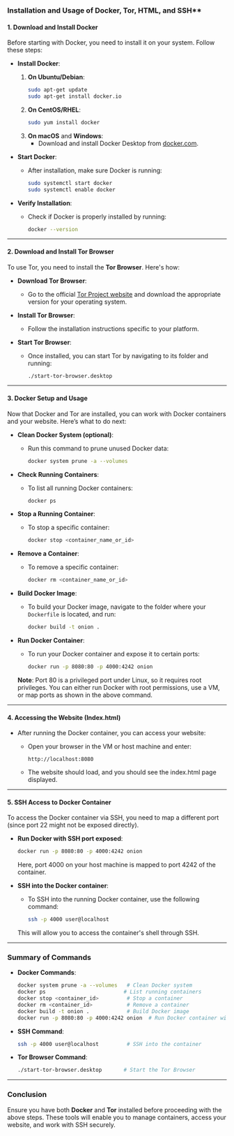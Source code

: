 
### Installation and Usage of Docker, Tor, HTML, and SSH**

#### **1. Download and Install Docker**

Before starting with Docker, you need to install it on your system. Follow these steps:

- **Install Docker**:
  1. **On Ubuntu/Debian**:
     ```bash
     sudo apt-get update
     sudo apt-get install docker.io
     ```
  2. **On CentOS/RHEL**:
     ```bash
     sudo yum install docker
     ```
  3. **On macOS** and **Windows**:
     - Download and install Docker Desktop from [docker.com](https://www.docker.com/get-started).

- **Start Docker**:
  - After installation, make sure Docker is running:
    ```bash
    sudo systemctl start docker
    sudo systemctl enable docker
    ```

- **Verify Installation**:
  - Check if Docker is properly installed by running:
    ```bash
    docker --version
    ```

---

#### **2. Download and Install Tor Browser**

To use Tor, you need to install the **Tor Browser**. Here's how:

- **Download Tor Browser**:
  - Go to the official [Tor Project website](https://www.torproject.org/download/) and download the appropriate version for your operating system.

- **Install Tor Browser**:
  - Follow the installation instructions specific to your platform.

- **Start Tor Browser**:
  - Once installed, you can start Tor by navigating to its folder and running:
    ```bash
    ./start-tor-browser.desktop
    ```

---

#### **3. Docker Setup and Usage**

Now that Docker and Tor are installed, you can work with Docker containers and your website. Here’s what to do next:

- **Clean Docker System (optional)**:
  - Run this command to prune unused Docker data:
    ```bash
    docker system prune -a --volumes
    ```

- **Check Running Containers**:
  - To list all running Docker containers:
    ```bash
    docker ps
    ```

- **Stop a Running Container**:
  - To stop a specific container:
    ```bash
    docker stop <container_name_or_id>
    ```

- **Remove a Container**:
  - To remove a specific container:
    ```bash
    docker rm <container_name_or_id>
    ```

- **Build Docker Image**:
  - To build your Docker image, navigate to the folder where your `Dockerfile` is located, and run:
    ```bash
    docker build -t onion .
    ```

- **Run Docker Container**:
  - To run your Docker container and expose it to certain ports:
    ```bash
    docker run -p 8080:80 -p 4000:4242 onion
    ```

  **Note**: Port 80 is a privileged port under Linux, so it requires root privileges. You can either run Docker with root permissions, use a VM, or map ports as shown in the above command.

---

#### **4. Accessing the Website (Index.html)**

- After running the Docker container, you can access your website:
  - Open your browser in the VM or host machine and enter:
    ```
    http://localhost:8080
    ```

  - The website should load, and you should see the index.html page displayed.

---

#### **5. SSH Access to Docker Container**

To access the Docker container via SSH, you need to map a different port (since port 22 might not be exposed directly).

- **Run Docker with SSH port exposed**:
  ```bash
  docker run -p 8080:80 -p 4000:4242 onion
  ```

  Here, port 4000 on your host machine is mapped to port 4242 of the container.

- **SSH into the Docker container**:
  - To SSH into the running Docker container, use the following command:
    ```bash
    ssh -p 4000 user@localhost
    ```

  This will allow you to access the container's shell through SSH.

---

### **Summary of Commands**

- **Docker Commands**:
  ```bash
  docker system prune -a --volumes   # Clean Docker system
  docker ps                         # List running containers
  docker stop <container_id>         # Stop a container
  docker rm <container_id>           # Remove a container
  docker build -t onion .            # Build Docker image
  docker run -p 8080:80 -p 4000:4242 onion  # Run Docker container with port mapping
  ```

- **SSH Command**:
  ```bash
  ssh -p 4000 user@localhost         # SSH into the container
  ```

- **Tor Browser Command**:
  ```bash
  ./start-tor-browser.desktop       # Start the Tor Browser
  ```

---

### **Conclusion**

Ensure you have both **Docker** and **Tor** installed before proceeding with the above steps. These tools will enable you to manage containers, access your website, and work with SSH securely.

